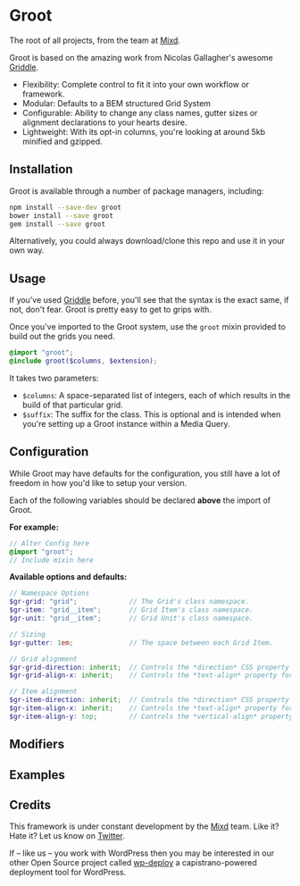 # Groot
The root of all projects, from the team at [Mixd](http://www.mixd.co.uk).

Groot is based on the amazing work from Nicolas Gallagher's awesome [Griddle](https://github.com/necolas/griddle).

- Flexibility: Complete control to fit it into your own workflow or framework.
- Modular: Defaults to a BEM structured Grid System
- Configurable: Ability to change any class names, gutter sizes or alignment declarations to your hearts desire.
- Lightweight: With its opt-in columns, you're looking at around 5kb minified and gzipped.

## Installation

Groot is available through a number of package managers, including:

```sh
npm install --save-dev groot
bower install --save groot
gem install --save groot
```

Alternatively, you could always download/clone this repo and use it in your own way.

## Usage

If you've used [Griddle](https://github.com/necolas/griddle) before, you'll see that the syntax is the exact same, if not, don't fear. Groot is pretty easy to get to grips with.

Once you've imported to the Groot system, use the `groot` mixin provided to build out the grids you need.

```scss
@import "groot";
@include groot($columns, $extension);
```

It takes two parameters:

- `$columns`: A space-separated list of integers, each of which results in the build of that particular grid.
- `$suffix`: The suffix for the class. This is optional and is intended when you're setting up a Groot instance within a Media Query.


## Configuration
While Groot may have defaults for the configuration, you still have a lot of freedom in how you'd like to setup your version.

Each of the following variables should be declared **above** the import of Groot.

**For example:**

```scss
// Alter Config here
@import "groot";
// Include mixin here
```

**Available options and defaults:**

```scss
// Namespace Options
$gr-grid: "grid";             // The Grid's class namespace.
$gr-item: "grid__item";       // Grid Item's class namespace.
$gr-unit: "grid__item";       // Grid Unit's class namespace.

// Sizing
$gr-gutter: 1em;              // The space between each Grid Item.

// Grid alignment
$gr-grid-direction: inherit;  // Controls the *direction* CSS property for the Grid.
$gr-grid-align-x: inherit;    // Controls the *text-align* property for the Grid.

// Item alignment
$gr-item-direction: inherit;  // Controls the *direction* CSS property for the Grid Item.
$gr-item-align-x: inherit;    // Controls the *text-align* property for the Grid Item.
$gr-item-align-y: top;        // Controls the *vertical-align* property for the Grid Item.
```

## Modifiers


## Examples


## Credits

This framework is under constant development by the [Mixd](http://mixd.co.uk) team. Like it? Hate it? Let us know on [Twitter](http://twitter.com/mixd).

If – like us – you work with WordPress then you may be interested in our other Open Source project called [wp-deploy](https://github.com/Mixd/wp-deploy) a capistrano-powered deployment tool for WordPress.
